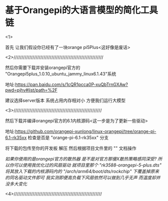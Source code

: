 # 基于Orangepi的大语言模型的简化工具链

<1>

首先 让我们假设你已经有了一块orange pi5Plus<这好像是废话>

<2>/////////////////////////////////////////////////////////

然后你需要下载并安装orangepi官方的 "Orangepi5plus_1.0.10_ubuntu_jammy_linux6.1.43"系统

地址:https://pan.baidu.com/s/1cQR1pcca0P-xuQbTrnGXAw?pwd=pjhv#list/path=%2F

建议选择server版本 系统占用内存相对小 方便我们运行大模型

<3>////////////////////////////////////////////////////////

然后下载并编译orangepi官方的6.1内核源码<这一步是为了更新一些驱动>

地址:https://github.com/orangepi-xunlong/linux-orangepi/tree/orange-pi-6.1-rk35xx
检查是否是 "orange-pi-6.1-rk35xx" 分支

将下载的包传至你的开发板 解压 然后根据项目文件里的 "" 文档操作

*如果你使用的是orangepi官方的散热器 是不是对官方那傻X散热策略感同深受?*
  *所以你可以使用我优化过的风扇驱动 就项目里那个 "rk3588-orangepi-5-plus.dts" 
将其放入下载的内核源码内的 "/arch/arm64/boot/dts/rockchip" 下覆盖掉原来的同名驱动文件即可
我实测即便高负载下风扇依然可以做到几乎无声 而温度却并没多大变化*

<4>////////////////////////////////////////////////////////

